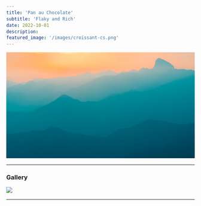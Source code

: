 ```yaml
---
title: 'Pan au Chocolate'
subtitle: 'Flaky and Rich'
date: 2022-10-01
description: 
featured_image: '/images/croissant-cs.png'
---
```


![](/images/demo/demo-landscape.jpg)


---

### Gallery

<div class="gallery" data-columns="1">
	<img src="/images/croissant-cs.png">
</div>


---
